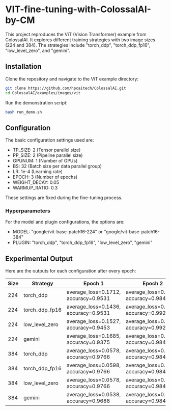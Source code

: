 
# VIT-fine-tuning-with-ColossalAI-by-CM

This project reproduces the ViT (Vision Transformer) example from ColossalAI. It explores different training strategies with two image sizes (224 and 384). The strategies include "torch_ddp", "torch_ddp_fp16", "low_level_zero", and "gemini".

## Installation

Clone the repository and navigate to the ViT example directory:

```bash
git clone https://github.com/hpcaitech/ColossalAI.git
cd ColossalAI/examples/images/vit
```

Run the demonstration script:

```bash
bash run_demo.sh
```

## Configuration

The basic configuration settings used are:

- TP_SIZE: 2 (Tensor parallel size)
- PP_SIZE: 2 (Pipeline parallel size)
- GPUNUM: 1 (Number of GPUs)
- BS: 32 (Batch size per data parallel group)
- LR: 1e-4 (Learning rate)
- EPOCH: 3 (Number of epochs)
- WEIGHT_DECAY: 0.05
- WARMUP_RATIO: 0.3

These settings are fixed during the fine-tuning process.

### Hyperparameters

For the model and plugin configurations, the options are:

- MODEL: "google/vit-base-patch16-224" or "google/vit-base-patch16-384"
- PLUGIN: "torch_ddp", "torch_ddp_fp16", "low_level_zero", "gemini"

## Experimental Output

Here are the outputs for each configuration after every epoch:

| Size | Strategy        | Epoch 1                              | Epoch 2                              | Epoch 3                              |
|------|-----------------|--------------------------------------|--------------------------------------|--------------------------------------|
| 224  | torch_ddp       | average_loss=0.1712, accuracy=0.9531 | average_loss=0.0359, accuracy=0.9844 | average_loss=0.0319, accuracy=0.9922 |
| 224  | torch_ddp_fp16  | average_loss=0.1436, accuracy=0.9531 | average_loss=0.0311, accuracy=0.9922 | average_loss=0.0250, accuracy=0.9922 |
| 224  | low_level_zero  | average_loss=0.1527, accuracy=0.9453 | average_loss=0.0284, accuracy=0.9922 | average_loss=0.0183, accuracy=0.9922 |
| 224  | gemini          | average_loss=0.1685, accuracy=0.9375 | average_loss=0.0339, accuracy=0.9844 | average_loss=0.0254, accuracy=0.9844 |
| 384  | torch_ddp       | average_loss=0.0578, accuracy=0.9766 | average_loss=0.0477, accuracy=0.9844 | average_loss=0.0095, accuracy=1.0000 |
| 384  | torch_ddp_fp16  | average_loss=0.0598, accuracy=0.9766 | average_loss=0.0347, accuracy=0.9844 | average_loss=0.0074, accuracy=1.0000 |
| 384  | low_level_zero  | average_loss=0.0578, accuracy=0.9766 | average_loss=0.0306, accuracy=0.9844 | average_loss=0.0105, accuracy=0.9922 |
| 384  | gemini          | average_loss=0.0538, accuracy=0.9688 | average_loss=0.0417, accuracy=0.9844 | average_loss=0.0095, accuracy=1.0000 |
